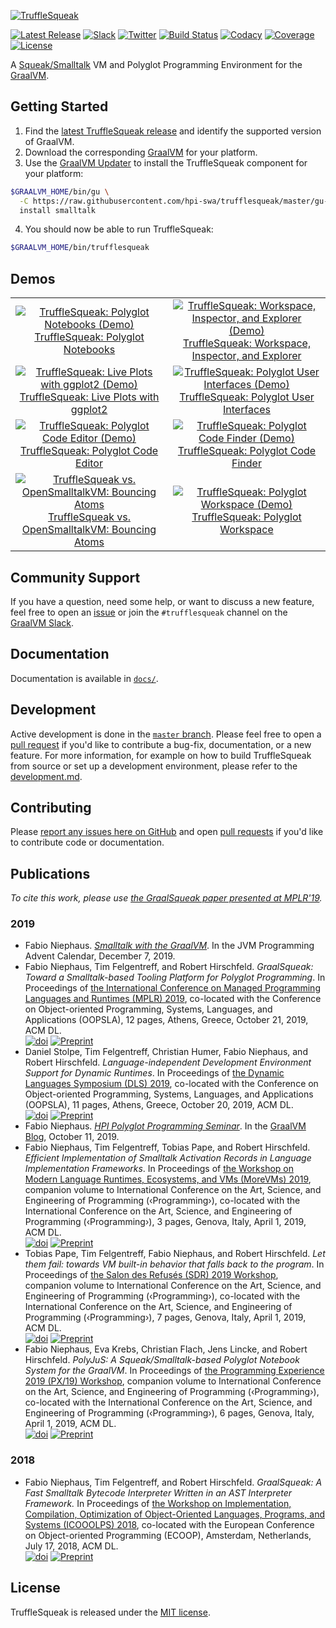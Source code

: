 [![TruffleSqueak][ts_logo]](#)

[![Latest Release][ts_latest_badge]][ts_latest] [![Slack][graalvm_slack_badge]][graalvm_slack] [![Twitter][ts_twitter_badge]][ts_twitter] [![Build Status][ts_gh_action_badge]][ts_gh_action] [![Codacy][codacy_grade]][codacy] [![Coverage][codacy_coverage]][codacy] [![License][ts_license_badge]][ts_license]

A [Squeak/Smalltalk][squeak] VM and Polyglot Programming Environment for the [GraalVM][graalvm].


## Getting Started

1. Find the [latest TruffleSqueak release][ts_latest] and identify the
   supported version of GraalVM.
2. Download the corresponding [GraalVM][graalvm_download] for your platform.
3. Use the [GraalVM Updater][graalvm_updater] to install the TruffleSqueak
   component for your platform:

```bash
$GRAALVM_HOME/bin/gu \
  -C https://raw.githubusercontent.com/hpi-swa/trufflesqueak/master/gu-catalog.properties \
  install smalltalk
```

4. You should now be able to run TruffleSqueak:

```bash
$GRAALVM_HOME/bin/trufflesqueak
```

## Demos

<table>
  <tr align="center">
    <td width="50%"><a href="https://www.youtube.com/watch?v=rZiH9ub1aT4" title="TruffleSqueak: Polyglot Notebooks (Demo)"><img src="https://user-images.githubusercontent.com/2368856/90332594-6c2ead00-dfbe-11ea-8e92-f3136ad6ca05.png" alt="TruffleSqueak: Polyglot Notebooks (Demo)" /><br>TruffleSqueak: Polyglot Notebooks</a></td>
    <td width="50%"><a href="https://www.youtube.com/watch?v=_rnOW3ZMYQ4" title="TruffleSqueak: Workspace, Inspector, and Explorer (Demo)"><img src="https://user-images.githubusercontent.com/2368856/90333124-4f48a880-dfc3-11ea-8962-edc866a8d21a.png" alt="TruffleSqueak: Workspace, Inspector, and Explorer (Demo)" /><br>TruffleSqueak: Workspace, Inspector, and Explorer</a></td>
  </tr>
  <tr align="center">
    <td width="50%"><a href="https://twitter.com/fniephaus/status/1264839969115340800" title="TruffleSqueak: Live Plots with ggplot2 (Demo)"><img src="https://user-images.githubusercontent.com/2368856/90331920-b319a400-dfb8-11ea-877d-e0505c8adf20.png" alt="TruffleSqueak: Live Plots with ggplot2 (Demo)" /><br>TruffleSqueak: Live Plots with ggplot2</a></td>
    <td width="50%"><a href="https://www.youtube.com/watch?v=If7xNBYA0Bk" title="TruffleSqueak: Polyglot User Interfaces (Demo)"><img src="https://user-images.githubusercontent.com/2368856/90332427-0d1c6880-dfbd-11ea-9bfc-bc9927784437.png" alt="TruffleSqueak: Polyglot User Interfaces (Demo)" /><br>TruffleSqueak: Polyglot User Interfaces</a></td>
  </tr>
  <tr align="center">
    <td width="50%"><a href="https://www.youtube.com/watch?v=MxYoc6chBlg" title="TruffleSqueak: Polyglot Code Editor (Demo)"><img src="https://user-images.githubusercontent.com/2368856/90332428-10175900-dfbd-11ea-85b0-1b04d735827a.png" alt="TruffleSqueak: Polyglot Code Editor (Demo)" /><br>TruffleSqueak: Polyglot Code Editor</a></td>
    <td width="50%"><a href="https://www.youtube.com/watch?v=W7p-W9VAbQU" title="TruffleSqueak: Polyglot Code Finder (Demo)"><img src="https://user-images.githubusercontent.com/2368856/90332430-10afef80-dfbd-11ea-8448-b04e7a222f78.png" alt="TruffleSqueak: Polyglot Code Finder (Demo)" /><br>TruffleSqueak: Polyglot Code Finder</a></td>
  </tr>
  <tr align="center">
    <td width="50%"><a href="https://www.youtube.com/watch?v=wuGVyzUsEqE" title="TruffleSqueak vs. OpenSmalltalkVM: Bouncing Atoms"><img src="https://user-images.githubusercontent.com/2368856/90332179-350acc80-dfbb-11ea-803b-bdeb28577ef9.png" alt="TruffleSqueak vs. OpenSmalltalkVM: Bouncing Atoms" /><br>TruffleSqueak vs. OpenSmalltalkVM: Bouncing Atoms</a></td>
    <td width="50%"><a href="https://twitter.com/fniephaus/status/1075807587491291137" title="TruffleSqueak: Polyglot Workspace (Demo)"><img src="https://user-images.githubusercontent.com/2368856/90332290-e4e03a00-dfbb-11ea-92e5-55bded783c8e.png" alt="TruffleSqueak: Polyglot Workspace (Demo)" /><br>TruffleSqueak: Polyglot Workspace</a></td>
  </tr>
</table>


## Community Support

If you have a question, need some help, or want to discuss a new feature, feel
free to open an [issue][ts_issues] or join the `#trufflesqueak` channel on the
[GraalVM Slack][graalvm_slack].


## Documentation

Documentation is available in [`docs/`][ts_docs].


## Development

Active development is done in the [`master` branch][ts_master].
Please feel free to open a [pull request][pull_request] if you'd like to
contribute a bug-fix, documentation, or a new feature.
For more information, for example on how to build TruffleSqueak from source or
set up a development environment, please refer to the
[development.md][ts_dev_docs].


## Contributing

Please [report any issues here on GitHub][ts_issues] and open
[pull requests][pull_request] if you'd like to contribute code or documentation.


## Publications

*To cite this work, please use [the GraalSqueak paper presented at MPLR'19][mplr19_paper].*

### 2019
- Fabio Niephaus. [*Smalltalk with the GraalVM*][javaadvent19]. In the
  JVM Programming Advent Calendar, December 7, 2019.
- Fabio Niephaus, Tim Felgentreff, and Robert Hirschfeld. *GraalSqueak: Toward a
Smalltalk-based Tooling Platform for Polyglot Programming*. In Proceedings of
[the International Conference on Managed Programming Languages and Runtimes
(MPLR) 2019][mplr19], co-located with the Conference on Object-oriented
Programming, Systems, Languages, and Applications (OOPSLA), 12 pages, Athens,
Greece, October 21, 2019, ACM DL.  
[![doi][mplr19_doi]][mplr19_paper] [![Preprint][preprint]][mplr19_pdf]
- Daniel Stolpe, Tim Felgentreff, Christian Humer, Fabio Niephaus, and Robert
Hirschfeld. *Language-independent Development Environment Support for Dynamic
Runtimes*. In Proceedings of [the Dynamic Languages Symposium (DLS)
2019][dls19], co-located with the Conference on Object-oriented Programming,
Systems, Languages, and Applications (OOPSLA), 11 pages, Athens, Greece,
October 20, 2019, ACM DL.  
[![doi][dls19_doi]][dls19_paper] [![Preprint][preprint]][dls19_pdf]
- Fabio Niephaus. [*HPI Polyglot Programming Seminar*][pp19_post]. In the
[GraalVM Blog][graalvm_blog], October 11, 2019.
- Fabio Niephaus, Tim Felgentreff, Tobias Pape, and Robert Hirschfeld.
*Efficient Implementation of Smalltalk Activation Records in Language
Implementation Frameworks*. In Proceedings of [the Workshop on Modern Language
Runtimes, Ecosystems, and VMs (MoreVMs) 2019][morevms19], companion volume to
International Conference on the Art, Science, and Engineering of Programming
(‹Programming›), co-located with the International Conference on the Art,
Science, and Engineering of Programming (‹Programming›), 3 pages, Genova, Italy,
April 1, 2019, ACM DL.  
[![doi][morevms19_doi]][morevms19_paper] [![Preprint][preprint]][morevms19_pdf]
- Tobias Pape, Tim Felgentreff, Fabio Niephaus, and Robert Hirschfeld. *Let them
fail: towards VM built-in behavior that falls back to the program*. In
Proceedings of [the Salon des Refusés (SDR) 2019 Workshop][sdr19], companion
volume to International Conference on the Art, Science, and Engineering of
Programming (‹Programming›), co-located with the International Conference on the
Art, Science, and Engineering of Programming (‹Programming›), 7 pages, Genova,
Italy, April 1, 2019, ACM DL.  
[![doi][sdr19_doi]][sdr19_paper] [![Preprint][preprint]][sdr19_pdf]
- Fabio Niephaus, Eva Krebs, Christian Flach, Jens Lincke, and Robert Hirschfeld.
*PolyJuS: A Squeak/Smalltalk-based Polyglot Notebook System for the GraalVM*. In
Proceedings of [the Programming Experience 2019 (PX/19) Workshop][px19],
companion volume to International Conference on the Art, Science, and
Engineering of Programming (‹Programming›), co-located with the International
Conference on the Art, Science, and Engineering of Programming (‹Programming›),
6 pages, Genova, Italy, April 1, 2019, ACM DL.  
[![doi][px19_doi]][px19_paper] [![Preprint][preprint]][px19_pdf]

### 2018
- Fabio Niephaus, Tim Felgentreff, and Robert Hirschfeld. *GraalSqueak: A Fast
Smalltalk Bytecode Interpreter Written in an AST Interpreter Framework.* In
Proceedings of [the Workshop on Implementation, Compilation, Optimization of
Object-Oriented Languages, Programs, and Systems (ICOOOLPS) 2018][icooolps18],
co-located with the European Conference on Object-oriented Programming (ECOOP),
Amsterdam, Netherlands, July 17, 2018, ACM DL.  
[![doi][icooolps18_doi]][icooolps18_paper] [![Preprint][preprint]][icooolps18_pdf]


## License

TruffleSqueak is released under the [MIT license][ts_license].


[codacy]: https://app.codacy.com/gh/hpi-swa/trufflesqueak/dashboard
[codacy_coverage]: https://img.shields.io/codacy/coverage/104b3300600346789d604fd269219efe.svg
[codacy_grade]: https://img.shields.io/codacy/grade/104b3300600346789d604fd269219efe.svg
[dls19]: https://conf.researchr.org/home/dls-2019
[dls19_doi]: https://img.shields.io/badge/doi-10.1145/3359619.3359746-blue.svg
[dls19_paper]: https://doi.org/10.1145/3359619.3359746
[dls19_pdf]: https://www.hpi.uni-potsdam.de/hirschfeld/publications/media/StolpeFelgentreffHumerNiephausHirschfeld_2019_LanguageIndependentDevelopmentEnvironmentSupportForDynamicRuntimes_AcmDL.pdf
[eclipse_cs]: https://checkstyle.org/eclipse-cs/
[eclipse_downloads]: https://www.eclipse.org/downloads/
[github_releases]: https://help.github.com/en/github/administering-a-repository/about-releases
[graal]: https://github.com/oracle/graal
[graalvm]: https://www.graalvm.org/
[graalvm_blog]: https://medium.com/graalvm
[graalvm_download]: https://www.graalvm.org/downloads/
[graalvm_updater]: https://www.graalvm.org/docs/reference-manual/install-components/
[graalvm_slack]: https://www.graalvm.org/slack-invitation/
[graalvm_slack_badge]: https://img.shields.io/badge/slack-%23trufflesqueak-active
[icooolps18]: https://2018.ecoop.org/event/icooolps-2018-papers-graalsqueak-a-fast-smalltalk-bytecode-interpreter-written-in-an-ast-interpreter-framework
[icooolps18_doi]: https://img.shields.io/badge/doi-10.1145/3242947.3242948-blue.svg
[icooolps18_paper]: https://doi.org/10.1145/3242947.3242948
[icooolps18_pdf]: https://fniephaus.com/2018/icooolps18-graalsqueak.pdf
[javaadvent19]: https://www.javaadvent.com/2019/12/smalltalk-with-the-graalvm.html
[morevms19]: https://2019.programming-conference.org/track/MoreVMs-2019
[morevms19_doi]: https://img.shields.io/badge/doi-10.1145/3328433.3328440-blue.svg
[morevms19_paper]: https://doi.org/10.1145/3328433.3328440
[morevms19_pdf]: https://fniephaus.com/2019/morevms19-efficient-activation-records.pdf
[mplr19]: https://conf.researchr.org/home/mplr-2019
[mplr19_doi]: https://img.shields.io/badge/doi-10.1145/3357390.3361024-blue.svg
[mplr19_paper]: https://doi.org/10.1145/3357390.3361024
[mplr19_pdf]: https://fniephaus.com/2019/mplr19-graalsqueak.pdf
[mx]: https://github.com/graalvm/mx
[pp19_post]: https://medium.com/p/3fd06ffa59d2/
[preprint]: https://img.shields.io/badge/preprint-download-blue.svg
[pull_request]: https://help.github.com/en/github/collaborating-with-issues-and-pull-requests/creating-a-pull-request
[px19]: https://2019.programming-conference.org/track/px-2019-papers
[px19_doi]: https://img.shields.io/badge/doi-10.1145/3328433.3328434-blue.svg
[px19_paper]: https://doi.org/10.1145/3328433.3328434
[px19_pdf]: https://fniephaus.com/2019/px19-polyglot-notebooks.pdf
[sdr19]: https://2019.programming-conference.org/track/sdr-2019-papers
[sdr19_doi]: https://img.shields.io/badge/doi-10.1145/3328433.3338056-blue.svg
[sdr19_paper]: https://doi.org/10.1145/3328433.3338056
[sdr19_pdf]: https://www.hpi.uni-potsdam.de/hirschfeld/publications/media/PapeFelgentreffNiephausHirschfeld_2019_LetThemFailTowardsVmBuiltInBehaviorThatFallsBackToTheProgram_AcmDL.pdf
[squeak]: https://squeak.org
[squeak_downloads]: https://squeak.org/downloads/
[ts_docs]: https://github.com/hpi-swa/trufflesqueak/tree/master/docs
[ts_dev_docs]: https://github.com/hpi-swa/trufflesqueak/blob/master/docs/development.md
[ts_gh_action]: https://github.com/hpi-swa/trufflesqueak/actions
[ts_gh_action_badge]: https://img.shields.io/github/workflow/status/hpi-swa/trufflesqueak/CI
[ts_issues]: https://github.com/hpi-swa/trufflesqueak/issues/new
[ts_latest]: https://github.com/hpi-swa/trufflesqueak/releases/latest
[ts_latest_badge]: https://img.shields.io/github/v/release/hpi-swa/trufflesqueak
[ts_launcher]: https://github.com/hpi-swa/trufflesqueak/blob/master/src/de.hpi.swa.trufflesqueak.launcher/src/de/hpi/swa/trufflesqueak/launcher/TruffleSqueakLauncher.java
[ts_license]: https://github.com/hpi-swa/trufflesqueak/blob/master/LICENSE
[ts_license_badge]: https://img.shields.io/github/license/hpi-swa/trufflesqueak
[ts_logo]: https://user-images.githubusercontent.com/2368856/83736775-67f72280-a652-11ea-9785-35c2a688c0fc.png
[ts_master]: https://github.com/hpi-swa/trufflesqueak/tree/master
[ts_twitter]: https://twitter.com/TruffleSqueak
[ts_twitter_badge]: https://img.shields.io/badge/twitter-%40TruffleSqueak-active

